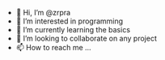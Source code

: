 - 👋 Hi, I’m @zrpra
- 👀 I’m interested in programming
- 🌱 I’m currently learning the basics
- 💞️ I’m looking to collaborate on any project
- 📫 How to reach me ...

<!---
zrpra/zrpra is a ✨ special ✨ repository because its `README.md` (this file) appears on your GitHub profile.
You can click the Preview link to take a look at your changes.
--->

